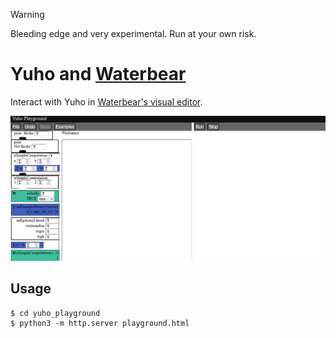 > [!WARNING]  
> Bleeding edge and very experimental. Run at your own risk.  

# Yuho and [Waterbear](https://waterbearlang.com/)

Interact with Yuho in [Waterbear's visual editor](https://github.com/waterbearlang/waterbear).

![](../../../../asset/screenshot/yuho_and_waterbear.png)

## Usage

```console
$ cd yuho_playground
$ python3 -m http.server playground.html
```